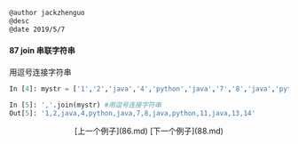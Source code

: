 ```markdown
@author jackzhenguo
@desc 
@date 2019/5/7
```

#### 87 join 串联字符串

用逗号连接字符串

```python
In [4]: mystr = ['1','2','java','4','python','java','7','8','java','python','11','java','13','14']

In [5]: ','.join(mystr) #用逗号连接字符串
Out[5]: '1,2,java,4,python,java,7,8,java,python,11,java,13,14'
```

<center>[上一个例子](86.md)    [下一个例子](88.md)</center>